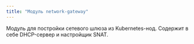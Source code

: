 ```yaml
---
title: "Модуль network-gateway"
---
```


Модуль для постройки сетевого шлюза из Kubernetes-нод. Содержит в себе DHCP-сервер и настройщик SNAT.
